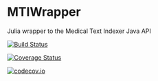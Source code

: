 # MTIWrapper

Julia wrapper to the Medical Text Indexer Java API

[![Build Status](https://travis-ci.org/mirestrepo/MTIWrapper.jl.svg?branch=master)](https://travis-ci.org/mirestrepo/MTIWrapper.jl)

[![Coverage Status](https://coveralls.io/repos/mirestrepo/MTIWrapper.jl/badge.svg?branch=master&service=github)](https://coveralls.io/github/mirestrepo/MTIWrapper.jl?branch=master)

[![codecov.io](http://codecov.io/github/mirestrepo/MTIWrapper.jl/coverage.svg?branch=master)](http://codecov.io/github/mirestrepo/MTIWrapper.jl?branch=master)
